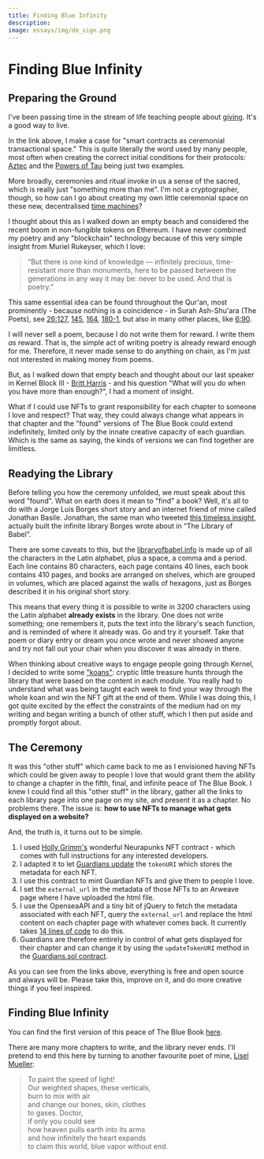 ```yaml
---
title: Finding Blue Infinity
description:
image: essays/img/de_sign.png
---
```


# Finding Blue Infinity

## Preparing the Ground

I've been passing time in the stream of life teaching people about [giving](https://kernel.community/en/learn/module-7/giving/#sacrifice-scarcity). It's a good way to live.

In the link above, I make a case for "smart contracts as ceremonial transactional space." This is quite literally the word used by many people, most often when creating the correct initial conditions for their protocols: [Aztec](https://medium.com/aztec-protocol/aztec-how-the-ceremony-works-5c23a54e2dd9) and the [Powers of Tau](https://www.zfnd.org/blog/conclusion-of-powers-of-tau/) being just two examples.

More broadly, ceremonies and ritual invoke in us a sense of the sacred, which is really just "something more than me". I'm not a cryptographer, though, so how can I go about creating my own little ceremonial space on these new, decentralised [time machines](https://kernel.community/en/learn/module-3/time/#media-environments)? 

I thought about this as I walked down an empty beach and considered the recent boom in non-fungible tokens on Ethereum. I have never combined my poetry and any "blockchain" technology because of this very simple insight from Muriel Rukeyser, which I love:

> “But there is one kind of knowledge — infinitely precious, time-resistant more than monuments, here to be passed between the generations in any way it may be: never to be used. And that is poetry.”

This same essential idea can be found throughout the Qur'an, most prominently - because nothing is a coincidence - in Surah Ash-Shu'ara (The Poets), see [26:127](https://quran.com/26/127), [145](https://quran.com/26/145), [164](https://quran.com/26/164), [180-1](https://quran.com/26/180-181), but also in many other places, like [6:90](https://quran.com/6/90).

I will never sell a poem, because I do not write them for reward. I write them _as_ reward. That is, the simple act of writing poetry is already reward enough for me. Therefore, it never made sense to do anything on chain, as I'm just not interested in making money from poems.

But, as I walked down that empty beach and thought about our last speaker in Kernel Block III - [Britt Harris](https://en.wikipedia.org/wiki/Thomas_Britton_Harris_IV) - and his question "What will you do when you have more than enough?", I had a moment of insight.

What if I could use NFTs to grant responsibility for each chapter to someone I love and respect? That way, they could always change what appears in that chapter and the "found" versions of The Blue Book could extend indefinitely, limited only by the innate creative capacity of each guardian. Which is the same as saying, the kinds of versions we can find together are limitless.

## Readying the Library

Before telling you how the ceremony unfolded, we must speak about this word "found". What on earth does it mean to "find" a book? Well, it's all to do with a Jorge Luis Borges short story and an internet friend of mine called Jonathan Basile. Jonathan, the same man who tweeted [this timeless insight](https://twitter.com/jonothingEB/status/1358481358042103810), actually built the infinite library Borges wrote about in “The Library of Babel”.

There are some caveats to this, but the [libraryofbabel.info](https://libraryofbabel.info) is made up of all the characters in the Latin alphabet, plus a space, a comma and a period. Each line contains 80 characters, each page contains 40 lines, each book contains 410 pages, and books are arranged on shelves, which are grouped in volumes, which are placed against the walls of hexagons, just as Borges described it in his original short story.

This means that every thing it is possible to write in 3200 characters using the Latin alphabet **already exists** in the library. One does not write something; one remembers it, puts the text into the library's seach function, and is reminded of where it already was. Go and try it yourself. Take that poem or diary entry or dream you once wrote and never showed anyone and try not fall out your chair when you discover it was already in there.

When thinking about creative ways to engage people going through Kernel, I decided to write some ["koans"](https://kernel.community/en/koans/): cryptic little treasure hunts through the library that were based on the content in each module. You really had to understand what was being taught each week to find your way through the whole koan and win the NFT gift at the end of them. While I was doing this, I got quite excited by the effect the constraints of the medium had on my writing and began writing a bunch of other stuff, which I then put aside and promptly forgot about.

## The Ceremony

It was this "other stuff" which came back to me as I envisioned having NFTs which could be given away to people I love that would grant them the ability to change a chapter in the fifth, final, and infinite peace of The Blue Book. I knew I could find all this "other stuff" in the library, gather all the links to each library page into one page on my site, and present it as a chapter. No problems there. The issue is: **how to use NFTs to manage what gets displayed on a website?**

And, the truth is, it turns out to be simple.

1. I used [Holly Grimm's](https://github.com/Dynamiculture/neurapunks-contract) wonderful Neurapunks NFT contract - which comes with full instructions for any interested developers.
2. I adapted it to let [Guardians update](https://github.com/andytudhope/finding-the-blue-book/blob/main/contracts/ERC721Tradable.sol#L68) the `tokenURI` which stores the metadata for each NFT.
3. I use this contract to mint Guardian NFTs and give them to people I love.
4. I set the `external_url` in the metadata of those NFTs to an Arweave page where I have uploaded the html file.
5. I use the OpenseaAPI and a tiny bit of jQuery to fetch the metadata associated with each NFT, query the `external_url` and replace the html content on each chapter page with whatever comes back. It currently takes [14 lines of code](https://github.com/andytudhope/finding-the-blue-book/blob/gh-pages/assets/js/main.js) to do this.
6. Guardians are therefore entirely in control of what gets displayed for their chapter and can change it by using the `updateTokenURI` method in the [Guardians.sol contract](https://etherscan.io/address/0xeB3fC95B74C79C2c3469188A72df2c2399D752AB#writeContract).

As you can see from the links above, everything is free and open source and always will be. Please take this, improve on it, and do more creative things if you feel inspired.

## Finding Blue Infinity

You can find the first version of this peace of The Blue Book [here](http://finding.thebluebook.co.za).

There are many more chapters to write, and the library never ends. I'll pretend to end this here by turning to another favourite poet of mine, [Lisel Mueller](https://www.poetryfoundation.org/poems/52577/monet-refuses-the-operation-56d231289e6db):

>  To paint the speed of light!  
Our weighted shapes, these verticals,  
burn to mix with air  
and change our bones, skin, clothes  
to gases.  Doctor,  
if only you could see  
how heaven pulls earth into its arms  
and how infinitely the heart expands  
to claim this world, blue vapor without end.  
